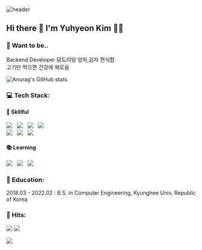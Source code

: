 ![header](https://capsule-render.vercel.app/api?type=wave&color=ADD8E6&height=350&section=header&text=☁️youhyeoneee☁️&fontSize=40)

## Hi there 👋 I'm Yuhyeon Kim 👩‍💻
### 💭 Want to be.. 
Backend Developer
닭도리탕 양파,감자 편식함.   
고기만 먹으면 건강에 해로움

![Anurag's GitHub stats](https://github-readme-stats.vercel.app/api?username=youhyeoneee&count_private=true&show_icons=true&theme=default)

### 💻 Tech Stack:

#### 🌟 Skillful 

<img src="https://img.shields.io/badge/Python-3776AB?style=flat-square&logo=Python&logoColor=white"/>&nbsp;&nbsp;
<img src="https://img.shields.io/badge/C++-00599C?style=flat-square&logo=C++&logoColor=white"/>&nbsp;&nbsp;
<img src="https://img.shields.io/badge/c%23-%23239120.svg?style=flat-square&logo=c-sharp&logoColor=white"/>&nbsp;&nbsp;
<img src="https://img.shields.io/badge/MySQL-4479A1?style=flat-square&logo=MySQL&logoColor=white"/>&nbsp;&nbsp;
<br>
<img src="https://img.shields.io/badge/Git-F05032?style=flat-square&logo=Git&logoColor=white"/>&nbsp;&nbsp;
<img src="https://img.shields.io/badge/GitHub-181717?style=flat-square&logo=GitHub&logoColor=white"/>&nbsp;&nbsp;
<img src="https://img.shields.io/badge/unity-%23000000.svg?style=flat-square&logo=unity&logoColor=white"/>&nbsp;&nbsp;

#### 📚 Learning

<img src="https://img.shields.io/badge/Java-007396?style=flat-square&logo=Java&logoColor=white"/>&nbsp;&nbsp;
<img src="https://img.shields.io/badge/HTML5-E34F26?style=flat-square&logo=html5&logoColor=white"/>&nbsp;&nbsp;
<img src="https://img.shields.io/badge/CSS3-1572B6?style=flat-square&logo=CSS3&logoColor=white"/>&nbsp;&nbsp;
<br>

### 🏫 Education: 

2018.03 - 2022.02 : B.S. in Computer Engineering, Kyunghee Univ, Republic of Korea

### 🔫 Hits:
<a href="https://hits.seeyoufarm.com"><img src="https://hits.seeyoufarm.com/api/count/incr/badge.svg?url=https%3A%2F%2Fgithub.com%2Fyouhyeoneee%2F&count_bg=%23000000&title_bg=%23000000&icon=github.svg&icon_color=%23FFFFFF&title=GitHub&edge_flat=true"/></a>
<a href="https://hits.seeyoufarm.com"><img src="https://hits.seeyoufarm.com/api/count/incr/badge.svg?url=https%3A%2F%2Fvelog.io%2F%40youhyeoneee&count_bg=%2320C997&title_bg=%2320C997&icon=blogger.svg&icon_color=%23FFFFFF&title=Velog&edge_flat=true"/></a>

<img src="https://capsule-render.vercel.app/api?type=waving&color=auto&height=300&section=footer"/>
